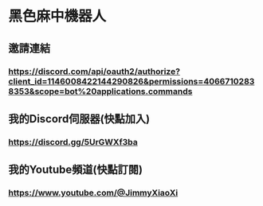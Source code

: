 # 黑色麻中機器人
## 邀請連結
### https://discord.com/api/oauth2/authorize?client_id=1146008422144290826&permissions=40667102838353&scope=bot%20applications.commands
## 我的Discord伺服器(快點加入)
### https://discord.gg/5UrGWXf3ba 
## 我的Youtube頻道(快點訂閱)
### https://www.youtube.com/@JimmyXiaoXi
